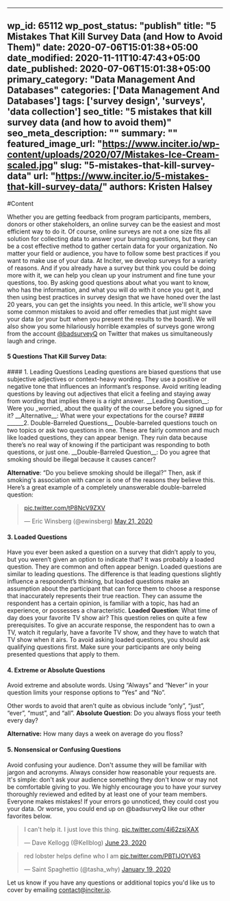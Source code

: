 
---
wp_id: 65112
wp_post_status: "publish" 
title: "5 Mistakes That Kill Survey Data (and How to Avoid Them)"
date: 2020-07-06T15:01:38+05:00
date_modified: 2020-11-11T10:47:43+05:00
date_published: 2020-07-06T15:01:38+05:00
primary_category: "Data Management And Databases"
categories: ['Data Management And Databases'] 
tags: ['survey design', 'surveys', 'data collection']
seo_title: "5 mistakes that kill survey data (and how to avoid them)"
seo_meta_description: ""
summary: ""
featured_image_url: "https://www.inciter.io/wp-content/uploads/2020/07/Mistakes-Ice-Cream-scaled.jpg"
slug: "5-mistakes-that-kill-survey-data"
url: "https://www.inciter.io/5-mistakes-that-kill-survey-data/"
authors: Kristen Halsey
---

#Content



Whether you are getting feedback from program participants, members, donors or other stakeholders, an online survey can be the easiest and most efficient way to do it. Of course, online surveys are not a one size fits all solution for collecting data to answer your burning questions, but they can be a cost effective method to gather certain data for your organization. No matter your field or audience, you have to follow some best practices if you want to make use of your data.
At Inciter, we develop surveys for a variety of reasons. And if you already have a survey but think you could be doing more with it, we can help you clean up your instrument and fine tune your questions, too. By asking good questions about what you want to know, who has the information, and what you will do with it once you get it, and then using best practices in survey design that we have honed over the last 20 years, you can get the insights you need.
In this article, we'll show you some common mistakes to avoid and offer remedies that just might save your data (or your butt when you present the results to the board). We will also show you some hilariously horrible examples of surveys gone wrong from the account [@badsurveyQ](https://twitter.com/badsurveyq?lang=en) on Twitter that makes us simultaneously laugh and cringe.
 
<script async="" charset="utf-8" src="https://platform.twitter.com/widgets.js"></script>
<h4 class="has-text-align-center">5 Questions That Kill Survey Data:</h4>
#### 1. Leading Questions
Leading questions are biased questions that use subjective adjectives or context-heavy wording. They use a positive or negative tone that influences an informant’s response. Avoid writing leading questions by leaving out adjectives that elicit a feeling and staying away from wording that implies there is a right answer.
__Leading Question__: Were you _worried_ about the quality of the course before you signed up for it?  
__Alternative__: What were your expectations for the course?
#### ______2. Double-Barreled Questions__
Double-barreled questions touch on two topics or ask two questions in one. These are fairly common and much like loaded questions, they can appear benign. They ruin data because there’s no real way of knowing if the participant was responding to both questions, or just one.
__Double-Barreled Question__: Do you agree that smoking should be illegal because it causes cancer?

__Alternative__: “Do you believe smoking should be illegal?” Then, ask if smoking's association with cancer is one of the reasons they believe this. 
Here’s a great example of a completely unanswerable double-barreled question:

<blockquote class="twitter-tweet"><p dir="ltr" lang="und"><a href="https://t.co/tP8NcV9ZXV">pic.twitter.com/tP8NcV9ZXV</a></p>— Eric Winsberg (@ewinsberg) <a href="https://twitter.com/ewinsberg/status/1263613349729693697?ref_src=twsrc%5Etfw">May 21, 2020</a></blockquote>
 
<script async="" charset="utf-8" src="https://platform.twitter.com/widgets.js"></script>
#### 3. Loaded Questions
Have you ever been asked a question on a survey that didn’t apply to you, but you weren’t given an option to indicate that? It was probably a loaded question. They are common and often appear benign.
Loaded questions are similar to leading questions. The difference is that leading questions slightly influence a respondent’s thinking, but loaded questions make an assumption about the participant that can force them to choose a response that inaccurately represents their true reaction. They can assume the respondent has a certain opinion, is familiar with a topic, has had an experience, or possesses a characteristic.
__Loaded Question__: What time of day does your favorite TV show air?
This question relies on quite a few prerequisites. To give an accurate response, the respondent has to own a TV, watch it regularly, have a favorite TV show, and they have to watch that TV show when it airs. To avoid asking loaded questions, you should ask qualifying questions first. Make sure your participants are only being presented questions that apply to them.
#### __4. Extreme or Absolute Questions__
Avoid extreme and absolute words. Using “Always” and “Never” in your question limits your response options to “Yes” and “No”.   
  
Other words to avoid that aren’t quite as obvious include “only”, “just”, “ever”, “must”, and “all”.
__Absolute Question__: Do you always floss your teeth every day?

__Alternative:__ How many days a week on average do you floss? 
#### __5. Nonsensical or Confusing Questions__
Avoid confusing your audience. Don't assume they will be familiar with jargon and acronyms. Always consider how reasonable your requests are. It's simple: don't ask your audience something they don't know or may not be comfortable giving to you.
We highly encourage you to have your survey thoroughly reviewed and edited by at least one of your team members. Everyone makes mistakes! If your errors go unnoticed, they could cost you your data. Or worse, you could end up on @badsurveyQ like our other favorites below.
<blockquote class="twitter-tweet"><p dir="ltr" lang="en">I can't help it. I just love this thing. <a href="https://t.co/4i62zsjXAX">pic.twitter.com/4i62zsjXAX</a></p>— Dave Kellogg (@Kellblog) <a href="https://twitter.com/Kellblog/status/1275522789131214848?ref_src=twsrc%5Etfw">June 23, 2020</a></blockquote>
 
<script async="" charset="utf-8" src="https://platform.twitter.com/widgets.js"></script>
<blockquote class="twitter-tweet"><p dir="ltr" lang="en">red lobster helps define who I am <a href="https://t.co/PBTIJOYV63">pic.twitter.com/PBTIJOYV63</a></p>— Saint Spaghettio (@tasha_why) <a href="https://twitter.com/tasha_why/status/1218944960877056000?ref_src=twsrc%5Etfw">January 19, 2020</a></blockquote>
 
<script async="" charset="utf-8" src="https://platform.twitter.com/widgets.js"></script>
Let us know if you have any questions or additional topics you'd like us to cover by emailing [contact@inciter.io](mailto:contact@inciter.io).


